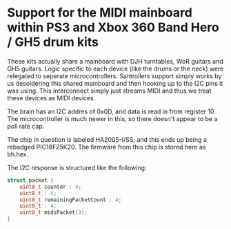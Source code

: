 # Support for the MIDI mainboard within PS3 and Xbox 360 Band Hero / GH5 drum kits

These kits actually share a mainboard with DJH turntables, WoR guitars and GH5 guitars. Logic specific to each device (like the drums or the neck) were relegated to seperate microcontrollers.
Santrollers support simply works by us desoldering this shared mainboard and then hooking up to the I2C pins it was using.
This interconnect simply just streams MIDI and thus we treat these devices as MIDI devices.

The brain has an I2C addres of 0x0D, and data is read in from register 10. The microcontroller is much newer in this, so there doesn't appear to be a poll rate cap.

The chip in question is labeled HA2005-I/SS, and this ends up being a rebadged PIC18F25K20. The firmware from this chip is stored here as bh.hex.

The I2C response is structured like the following:
```c
struct packet {
    uint8_t counter : 4;
    uint8_t : 4;
    uint8_t remainingPacketCount : 4;
    uint8_t : 4;
    uint8_t midiPacket[3];
}
```
